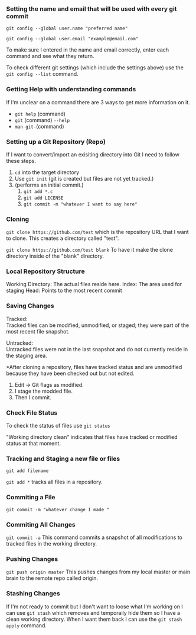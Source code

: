 ### Setting the name and email that will be used with every git commit

`git config --global user.name "preferred name"`  

`git config --global user.email "example@email.com"`  

To make sure I entered in the name and email correctly, enter each command and see what they return.

To check different git settings (which include the settings above) use the `git config --list` command.
 
 ### Getting Help with understanding commands
 
  If I'm unclear on a command there are 3 ways to get more information on it.
- `git help` (command)
- `git` (command) `--help`
- `man git-`(command)  

### Setting up a Git Repository (Repo)

If I want to convert/import an exisiting directory into Git I need to follow these steps.
1. `cd` into the target directory
2. Use `git init` (git is created but files are not yet tracked.)
3. (performs an initial commit.)
    1. `git add *.c`
    2. `git add LICENSE` 
    3. `git commit -m "whatever I want to say here"`  

### Cloning

`git clone https://github.com/test` which is the repository URL that I want to clone. This creates a directory called "test".  

`git clone https://github.com/test blank`
To have it make the clone directory inside of the "blank" directory.


### Local Repository Structure  
Working Directory: The actual files reside here.
Index: The area used for staging
Head: Points to the most recent commit

### Saving Changes

Tracked:  
Tracked files can be modified, unmodified, or staged; they were part of the most recent file snapshot.  

Untracked:  
Untracked files were not in the last snapshot and do not currently reside in the staging area.

*After cloning a repository, files have tracked status and are unmodified because they have been checked out but not edited.

1. Edit -> Git flags as modified.
2. I stage the modded file. 
3. Then I commit.

### Check File Status

To check the status of files use `git status`

"Working directory clean" indicates that files have tracked or modified status at that moment.

### Tracking and Staging a new file or files

`git add filename`  

`git add *` tracks all files in a repository.  
### Commiting a File

`git commit -m "whatever change I made "`  

### Commiting All Changes

`git commit -a`
This command commits a snapshot of all modifications to tracked files in the working directory.

### Pushing Changes
`git push origin master`
This pushes changes from my local master or main brain to the remote repo called origin.

### Stashing Changes

If I'm not ready to commit but I don't want to loose what I'm working on I can use `git stash` which removes and temporaily hide them so I have a clean working directory. When I want them back I can use the `git stash apply` command.   


